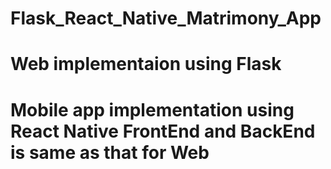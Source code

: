 # Flask_React_Native_Matrimony_App
# Web implementaion using Flask
# Mobile app implementation using React Native FrontEnd and BackEnd is same as that for Web
